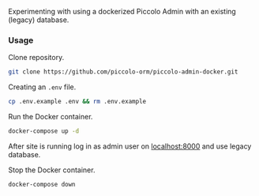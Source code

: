 Experimenting with using a dockerized Piccolo Admin with an existing (legacy) database.

### Usage

Clone repository.

```bash
git clone https://github.com/piccolo-orm/piccolo-admin-docker.git
```

Creating an `.env` file.

```bash
cp .env.example .env && rm .env.example
```

Run the Docker container.

```bash
docker-compose up -d
```

After site is running log in as admin user on [localhost:8000](http://localhost:8000) and use legacy database.

Stop the Docker container.

```bash
docker-compose down
```